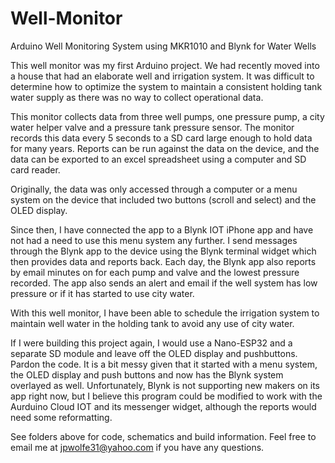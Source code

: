 # Well-Monitor
Arduino Well Monitoring System using MKR1010 and Blynk for Water Wells

This well monitor was my first Arduino project.  We had recently moved into a house that had an elaborate well and irrigation system.  It was difficult to determine how to optimize the system to maintain a consistent holding tank water supply as there was no way to collect operational data.

This monitor collects data from three well pumps, one pressure pump, a city water helper valve and a pressure tank pressure sensor.  The monitor records this data every 5 seconds to a SD card large enough to hold data for many years.  Reports can be run against the data on the device, and the data can be exported to an excel spreadsheet using a computer and SD card reader.  

Originally, the data was only accessed through a computer or a menu system on the device that included two buttons (scroll and select) and the OLED display.

Since then, I have connected the app to a Blynk IOT iPhone app and have not had a need to use this menu system any further.   I send messages through the Blynk app to the device using the Blynk terminal widget which then provides data and reports back.   Each day, the Blynk app also reports by email minutes on for each pump and valve and the lowest pressure recorded.  The app also sends an alert and email if the well system has low pressure or if it has started to use city water.  

With this well monitor, I have been able to schedule the irrigation system to maintain well water in the holding tank to avoid any use of city water.  

If I were building this project again, I would use a Nano-ESP32 and a separate SD module and leave off the OLED display and pushbuttons.
Pardon the code.  It is a bit messy given that it started with a menu system, the OLED display and push buttons and now has the Blynk system overlayed as well.
Unfortunately, Blynk is not supporting new makers on its app right now, but I believe this program could be modified to work with the Aurduino Cloud IOT and its messenger widget, although the reports would need some reformatting.

See folders above for code, schematics and build information.  Feel free to email me at jpwolfe31@yahoo.com if you have any questions.
